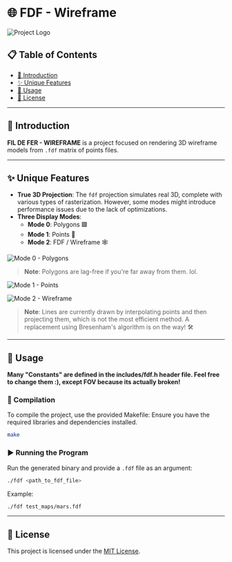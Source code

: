 # 🌐 FDF - Wireframe

![Project Logo](https://github.com/user-attachments/assets/528eccd4-228c-46a0-9619-6b8a35bf706c)

## 📋 Table of Contents

- [📖 Introduction](#📖-introduction)
- [✨ Unique Features](#✨unique-features)
- [🚀 Usage](#usage)
- [📜 License](#license)

---

## 📖 Introduction

**FIL DE FER - WIREFRAME** is a project focused on rendering 3D wireframe models from `.fdf` matrix of points files.

---

## ✨ Unique Features

- **True 3D Projection**: The `fdf` projection simulates real 3D, complete with various types of rasterization. However, some modes might introduce performance issues due to the lack of optimizations.
- **Three Display Modes**:
  - **Mode 0**: Polygons 🟩
  - **Mode 1**: Points 🔵
  - **Mode 2**: FDF / Wireframe 🕸️

![Mode 0 - Polygons](https://github.com/user-attachments/assets/3e6ca99b-00a9-4ab4-8871-c7a264ea58d6)
> **Note**: Polygons are lag-free if you're far away from them. lol.

![Mode 1 - Points](https://github.com/user-attachments/assets/f1983bd2-d323-4bb6-96f8-4af8088b27f5)

![Mode 2 - Wireframe](https://github.com/user-attachments/assets/155f49fd-074c-4736-b1be-e8c6b0f055d7)
> **Note**: Lines are currently drawn by interpolating points and then projecting them, which is not the most efficient method. A replacement using Bresenham's algorithm is on the way! 🛠️

---

## 🚀 Usage

**Many "Constants" are defined in the includes/fdf.h header file. Feel free to change them :), except FOV because its actually broken!**

### 🔨 Compilation

To compile the project, use the provided Makefile:
Ensure you have the required libraries and dependencies installed.

```bash
make
```

### ▶️ Running the Program

Run the generated binary and provide a `.fdf` file as an argument:

```bash
./fdf <path_to_fdf_file>
```

Example:

```bash
./fdf test_maps/mars.fdf
```

---

## 📜 License

This project is licensed under the [MIT License](LICENSE).

